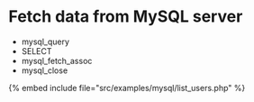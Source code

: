 # Fetch data from MySQL server

* mysql_query
* SELECT
* mysql_fetch_assoc
* mysql_close

{% embed include file="src/examples/mysql/list_users.php" %}


